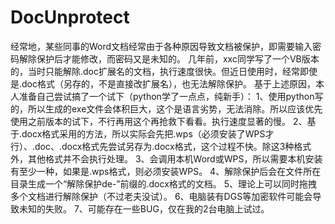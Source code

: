 # DocUnprotect
经常地，某些同事的Word文档经常由于各种原因导致文档被保护，即需要输入密码解除保护后才能修改，而密码又是未知的。
几年前，xxc同学写了一个VB版本的，当时只能解除.doc扩展名的文档，执行速度很快。但近日使用时，经常即使是.doc格式（另存的，不是直接改扩展名），也无法解除保护。
基于上述原因，本人准备自己尝试搞了一个试下（python学了一点点，纯新手）：
1、使用python写的，所以生成的exe文件会体积巨大，这个是语言劣势，无法消除。所以应该优先使用之前版本的试下，不行再用这个再抢救下看看。执行速度显著的慢。
2、基于.docx格式采用的方法，所以实际会先把.wps（必须安装了WPS才行）、.doc、.docx格式先尝试另存为.docx格式，这个过程不快。除这3种格式外，其他格式并不会执行处理。
3、会调用本机Word或WPS，所以需要本机安装有至少一种，如果是.wps格式，则必须安装WPS。
4、解除保护后会在文件所在目录生成一个“解除保护de-”前缀的.docx格式的文档。
5、理论上可以同时拖拽多个文档进行解除保护（不过老夫没试）。
6、电脑装有DGS等加密软件可能会导致未知的失败。
7、可能存在一些BUG，仅在我的2台电脑上试过。
